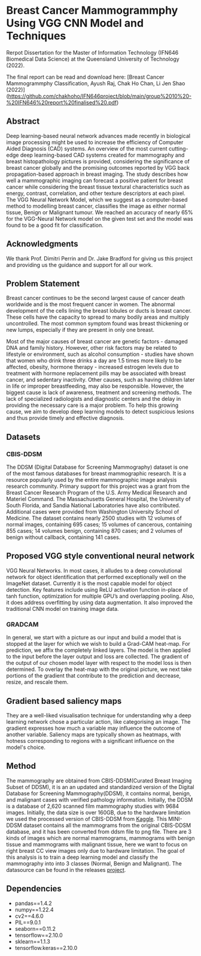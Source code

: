 # Breast Cancer Mammogrammphy Using VGG CNN Model and Techniques

Rerpot Dissertation for the Master of Information Technology (IFN646 Biomedical Data Science) at the Queensland University of Technology (2022).

The final report can be read and download here: [Breast Cancer Mammogrammphy Classification, Ayush Raj, Chak Ho Chan, Li Jen Shao (2022)]
(https://github.com/chakhoho/IFN646project/blob/main/group%2010%20-%20IFN646%20report%20finalised%20.pdf)

## Abstract

Deep learning-based neural network advances made recently in biological image processing might be used to increase the efficiency of Computer Aided Diagnosis (CAD) systems. An overview of the most current cutting-edge deep learning-based CAD systems created for mammography and breast histopathology pictures is provided, considering the significance of breast cancer globally and the promising outcomes reported by VGG back propagation-based approach in breast imaging. The study describes how well a mammographic imaging can forecast a positive patient for breast cancer while considering the breast tissue textural characteristics such as energy, contrast, correlation, and other texture descriptors at each pixel. The VGG Neural Network Model, which we suggest as a computer-based method to modelling breast cancer, classifies the image as either normal tissue, Benign or Malignant tumour. We reached an accuracy of nearly 65% for the VGG-Neural Network model on the given test set and the model was found to be a good fit for classification. 


## Acknowledgments

We thank Prof. Dimitri Perrin and Dr. Jake Bradford for giving us this project and providing us the guidance and support for all our work. 

## Problem Statement

Breast cancer continues to be the second largest cause of cancer death worldwide and is the most frequent cancer in women. The abnormal development of the cells lining the breast lobules or ducts is breast cancer. These cells have the capacity to spread to many bodily areas and multiply uncontrolled. The most common symptom found was breast thickening or new lumps, especially if they are present in only one breast.

Most of the major causes of breast cancer are genetic factors - damaged DNA and family history. However, other risk factors may be related to lifestyle or environment, such as alcohol consumption - studies have shown that women who drink three drinks a day are 1.5 times more likely to be affected, obesity, hormone therapy - increased estrogen levels due to treatment with hormone replacement pills may be associated with breast cancer, and sedentary inactivity. Other causes, such as having children later in life or improper breastfeeding, may also be responsible.
However, the biggest cause is lack of awareness, treatment and screening methods. The lack of specialized radiologists and diagnostic centers and the delay in providing the necessary care is a major problem. To help this growing cause, we aim to develop deep learning models to detect suspicious lesions and thus provide timely and effective diagnosis.

## Datasets

### CBIS-DDSM
The DDSM (Digital Database for Screening Mammography) dataset is one of the most famous databases for breast mammographic research. It is a resource popularly used by the entire mammographic image analysis research community. Primary support for this project was a grant from the Breast Cancer Research Program of the U.S. Army Medical Research and Materiel Command. The Massachusetts General Hospital, the University of South Florida, and Sandia National Laboratories have also contributed. Additional cases were provided from Washington University School of Medicine. The dataset contains nearly 2500 studies with 12 volumes of normal images, containing 695 cases; 15 volumes of cancerous, containing 855 cases; 14 volumes benign, containing 870 cases; and 2 volumes of benign without callback, containing 141 cases.


## Proposed VGG style conventional neural network

VGG Neural Networks. In most cases, it alludes to a deep convolutional network for object identification that performed exceptionally well on the ImageNet dataset. Currently it is the most capable model for object detection. Key features include using ReLU activation function in-place of tanh function, optimization for multiple GPU’s and overlapping pooling. Also, it does address overfitting by using data augmentation. It also improved the traditional CNN model on training image data.


### GRADCAM

In general, we start with a picture as our input and build a model that is stopped at the layer for which we wish to build a Grad-CAM heat-map. For prediction, we affix the completely linked layers. The model is then applied to the input before the layer output and loss are collected. The gradient of the output of our chosen model layer with respect to the model loss is then determined. To overlay the heat-map with the original picture, we next take portions of the gradient that contribute to the prediction and decrease, resize, and rescale them.


## Gradient based saliency maps

They are a well-liked visualisation technique for understanding why a deep learning network chose a particular action, like categorising an image. The gradient expresses how much a variable may influence the outcome of another variable.
Saliency maps are typically shown as heatmaps, with hotness corresponding to regions with a significant influence on the model's choice.

## Method 

The mammography are obtained from CBIS-DDSM(Curated Breast Imaging Subset of DDSM), it is an an updated and standardized version of the Digital Database for Screening Mammography(DDSM), it contains normal, benign, and malignant cases with verified pathology information. Initially, the DDSM is a database of 2,620 scanned film mammography studies with 9684 images. Initially,  the data size is over 160GB, due to the hardware limitation we used the processed version of CBIS-DDSM from [Kaggle](https://www.kaggle.com/datasets/cheddad/miniddsm). This MINI-DDSM dataset contains all the mammograms from the original CBIS-DDSM database, and it has been converted from ddsm file to png file. There are 3 kinds of images which are normal mammograms, mammograms with benign tissue and mammograms with malignant tissue, here we want to focus on right breast CC view images only due to hardware limitation. The goal of this analysis is to train a deep learning model and classify the  mammography into into 3 classes (Normal, Benign and Malignant). The datasource can be found in the releases [project](https://github.com/chakhoho/IFN646project/releases/tag/hostedfile1.0).

## Dependencies

- pandas==1.4.2
- numpy==1.22.4
- cv2==4.6.0
- PIL==9.0.1
- seaborn==0.11.2
- tensorflow==2.10.0
- sklearn==1.1.3
- tensorflow.keras==2.10.0
